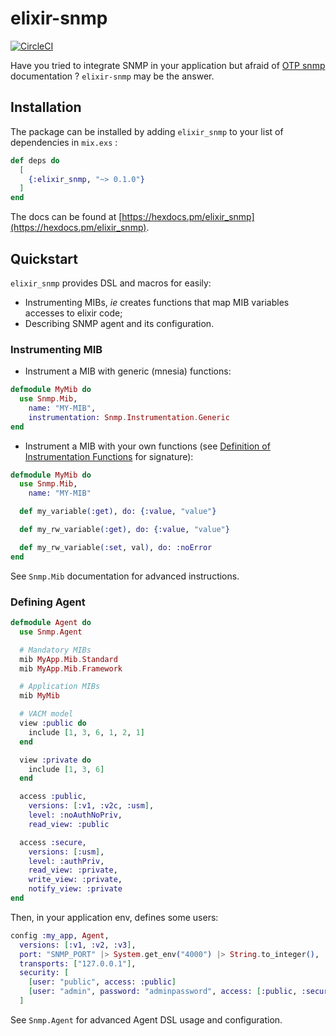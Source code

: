 # elixir-snmp

[![CircleCI](https://circleci.com/gh/jeanparpaillon/elixir-snmp.svg?style=shield)](https://app.circleci.com/pipelines/github/jeanparpaillon/elixir-snmp)

Have you tried to integrate SNMP in your application but afraid of [OTP
snmp](http://erlang.org/doc/man/SNMP_app.html) documentation ? `elixir-snmp` may
be the answer.

## Installation

The package can be installed by adding `elixir_snmp` to your list of dependencies in `mix.exs` :

``` elixir
def deps do
  [
    {:elixir_snmp, "~> 0.1.0"}
  ]
end
```

The docs can be found at [https://hexdocs.pm/elixir_snmp](https://hexdocs.pm/elixir_snmp).

## Quickstart

`elixir_snmp` provides DSL and macros for easily:
* Instrumenting MIBs, *ie* creates functions that map MIB variables accesses to
  elixir code;
* Describing SNMP agent and its configuration.

### Instrumenting MIB

* Instrument a MIB with generic (mnesia) functions:

``` elixir
defmodule MyMib do
  use Snmp.Mib,
    name: "MY-MIB",
    instrumentation: Snmp.Instrumentation.Generic
end
```

* Instrument a MIB with your own functions (see [Definition of Instrumentation
  Functions](http://erlang.org/doc/apps/snmp/snmp_def_instr_functions.html) for signature):

``` elixir
defmodule MyMib do
  use Snmp.Mib,
    name: "MY-MIB"

  def my_variable(:get), do: {:value, "value"}

  def my_rw_variable(:get), do: {:value, "value"}

  def my_rw_variable(:set, val), do: :noError
end
```

See `Snmp.Mib` documentation for advanced instructions.

### Defining Agent

``` elixir
defmodule Agent do
  use Snmp.Agent

  # Mandatory MIBs
  mib MyApp.Mib.Standard
  mib MyApp.Mib.Framework

  # Application MIBs
  mib MyMib

  # VACM model
  view :public do
    include [1, 3, 6, 1, 2, 1]
  end

  view :private do
    include [1, 3, 6]
  end

  access :public,
    versions: [:v1, :v2c, :usm],
    level: :noAuthNoPriv,
    read_view: :public

  access :secure,
    versions: [:usm],
    level: :authPriv,
    read_view: :private,
    write_view: :private,
    notify_view: :private
end
```

Then, in your application env, defines some users:

``` elixir
config :my_app, Agent,
  versions: [:v1, :v2, :v3],
  port: "SNMP_PORT" |> System.get_env("4000") |> String.to_integer(),
  transports: ["127.0.0.1"],
  security: [
    [user: "public", access: :public]
    [user: "admin", password: "adminpassword", access: [:public, :secure]]
  ]
```

See `Snmp.Agent` for advanced Agent DSL usage and configuration.
